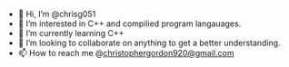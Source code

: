 - 👋 Hi, I’m @chrisg051
- 👀 I’m interested in C++ and compilied program langauages. 
- 🌱 I’m currently learning C++
- 💞️ I’m looking to collaborate on anything to get a better understanding. 
- 📫 How to reach me @christophergordon920@gmail.com 

<!---
chrisg051/chrisg051 is a ✨ special ✨ repository because its `README.md` (this file) appears on your GitHub profile.
You can click the Preview link to take a look at your changes.
--->
